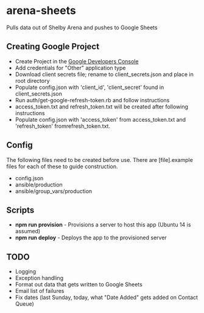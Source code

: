 # arena-sheets
Pulls data out of Shelby Arena and pushes to Google Sheets

## Creating Google Project

- Create Project in the [Google Developers Console](https://console.developers.google.com)
- Add credentials for "Other" application type
- Download client secrets file; rename to client_secrets.json and place in root directory
- Populate config.json with 'client_id', 'client_secret' found in client_secrets.json
- Run auth/get-google-refresh-token.rb and follow instructions
- access_token.txt and refresh_token.txt will be created after following instructions
- Populate config.json with 'access_token' from access_token.txt and 'refresh_token' fromrefresh_token.txt.

## Config
The following files need to be created before use.  There are [file].example files for each of these to guide construction.

- config.json
- ansible/production
- ansible/group_vars/production

## Scripts

- **npm run provision** - Provisions a server to host this app (Ubuntu 14 is assumed)
- **npm run deploy** - Deploys the app to the provisioned server

## TODO

- Logging
- Exception handling
- Format out data that gets written to Google Sheets
- Email list of failures
- Fix dates (last Sunday, today, what "Date Added" gets added on Contact Queue)
